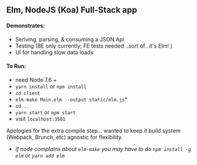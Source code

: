 
## Elm, NodeJS (Koa) Full-Stack app

#### Demonstrates:
* Seriving, parsing, & consuming a JSON Api
* Testing (BE only currently; FE tests needed ..sort of.. it's Elm! )
* UI for handling slow data loads

#### To Run:
* need Node 7.6 +
* `yarn install` or `npm install`
* `cd client`
* `elm-make Main.elm --output static/elm.js`*
* `cd ..`
* `yarn start` or `npm start`
* visit `localhost:3501`
 
 Apologies for the extra compile step... wanted to keep it build system (Webpack, Brunch, etc) agnostic for flexibility.

* *if node complains about `elm-make` you may have to do `npm install -g elm` or `yarn add elm`*
